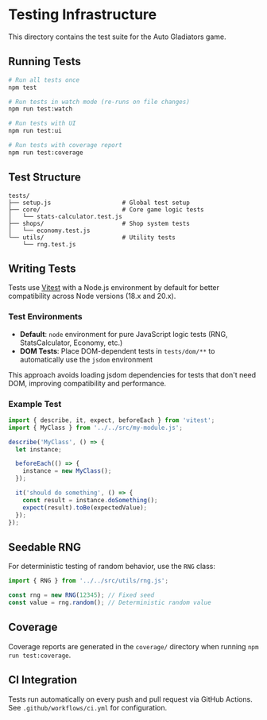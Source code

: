 # Testing Infrastructure

This directory contains the test suite for the Auto Gladiators game.

## Running Tests

```bash
# Run all tests once
npm test

# Run tests in watch mode (re-runs on file changes)
npm run test:watch

# Run tests with UI
npm run test:ui

# Run tests with coverage report
npm run test:coverage
```

## Test Structure

```
tests/
├── setup.js                    # Global test setup
├── core/                       # Core game logic tests
│   └── stats-calculator.test.js
├── shops/                      # Shop system tests
│   └── economy.test.js
└── utils/                      # Utility tests
    └── rng.test.js
```

## Writing Tests

Tests use [Vitest](https://vitest.dev/) with a Node.js environment by default for better compatibility across Node versions (18.x and 20.x).

### Test Environments

- **Default**: `node` environment for pure JavaScript logic tests (RNG, StatsCalculator, Economy, etc.)
- **DOM Tests**: Place DOM-dependent tests in `tests/dom/**` to automatically use the `jsdom` environment

This approach avoids loading jsdom dependencies for tests that don't need DOM, improving compatibility and performance.

### Example Test

```javascript
import { describe, it, expect, beforeEach } from 'vitest';
import { MyClass } from '../../src/my-module.js';

describe('MyClass', () => {
  let instance;

  beforeEach(() => {
    instance = new MyClass();
  });

  it('should do something', () => {
    const result = instance.doSomething();
    expect(result).toBe(expectedValue);
  });
});
```

## Seedable RNG

For deterministic testing of random behavior, use the `RNG` class:

```javascript
import { RNG } from '../../src/utils/rng.js';

const rng = new RNG(12345); // Fixed seed
const value = rng.random(); // Deterministic random value
```

## Coverage

Coverage reports are generated in the `coverage/` directory when running `npm run test:coverage`.

## CI Integration

Tests run automatically on every push and pull request via GitHub Actions. See `.github/workflows/ci.yml` for configuration.
